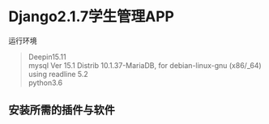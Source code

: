 # Django2.1.7学生管理APP  
运行环境  
>Deepin15.11  
>mysql  Ver 15.1 Distrib 10.1.37-MariaDB, for debian-linux-gnu (x86/_64) using readline 5.2  
>python3.6  
## 安装所需的插件与软件  
